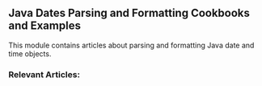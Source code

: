 ## Java Dates Parsing and Formatting Cookbooks and Examples

This module contains articles about parsing and formatting Java date and time objects.

### Relevant Articles: 

